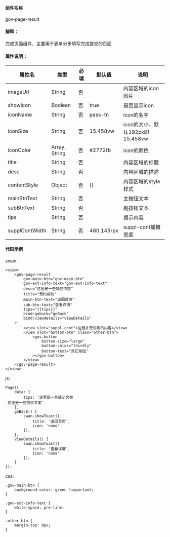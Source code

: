 #### 组件名称
gov-page-result

#### 解释：
完成页面组件，主要用于表单分步填写完成提交的页面

#### 属性说明：
|属性名 | 类型 | 必填 | 默认值 |说明 |
|---|---|---|---|---|
|imageUrl |String |否||内容区域的icon图片|
|showIcon |Boolean |否|true|是否显示icon|
|iconName |String |否|pass-tn|icon的名字|
|iconSize |String |否|15.458vw|icon的大小，默认192px即15.458vw|
|iconColor |Array, String |否|#2772fb|icon的颜色|
|title |String |否||内容区域的标题|
|desc |String |否||内容区域的描述|
|contentStyle |Object |否|{}|内容区域的style样式|
|mainBtnText |String |否||主按钮文本|
|subBtnText |String |否||副按钮文本|
|tips |String |否||提示内容|
|supplContWidth|String |否|460.145rpx|suppl-cont插槽宽度|

#### 代码示例
swan:
```
<view>
    <gov-page-result
        gov-main-btn="gov-main-btn"
        gov-ext-info-text="gov-ext-info-text"
        desc="这里是一些描述内容"
        title="预约成功"
        main-btn-text="返回首页"
        sub-btn-text="查看详情"
        tips="{{tips}}"
        bind:goback="goBack"
        bind:viewdetails="viewDetails"
    >
        <view slot="suppl-cont">这是补充说明的内容</view>
        <view slot="bottom-btn" class="other-btn">
            <gov-button
                button-size="large"
                button-color="thirdly"
                button-text="其它按钮"
            ></gov-button>
        </view>
    </gov-page-result>
</view>
```
js:
```
Page({
    data: {
        tips: '这里是一些提示文案 
 这里是一些提示文案'
    },
    goBack() {
        swan.showToast({
            title: '返回首页',
            icon: 'none'
        });
    },
    viewDetails() {
        swan.showToast({
            title: '查看详情',
            icon: 'none'
        });
    }
});
```
css:
```
.gov-main-btn {
    background-color: green !important;
}

.gov-ext-info-text {
    white-space: pre-line;
}

.other-btn {
    margin-top: 8px;
}
```